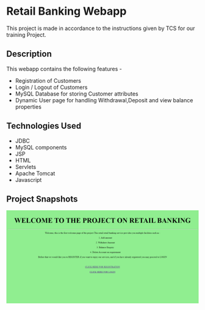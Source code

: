 # Retail Banking Webapp

This project is made in accordance to the instructions given by TCS for our training Project.

## Description

This webapp contains the following features - 
- Registration of Customers
- Login / Logout of Customers
- MySQL Database for storing Customer attributes
- Dynamic User page for handling Withdrawal,Deposit and view balance properties

## Technologies Used

- JDBC
- MySQL components
- JSP
- HTML
- Servlets
- Apache Tomcat
- Javascript

## Project Snapshots

![alt text](https://github.com/jitensinha98/Retail_Banking_Webapp/blob/master/screencapture-localhost-8080-Retail-Banking-index-html-2020-06-20-19_45_06.png)



